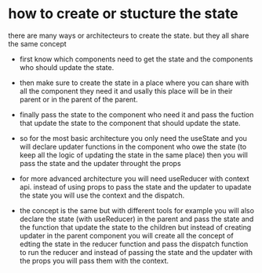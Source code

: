 # how to create or stucture the state

there are many ways or architecteurs to create the state. but they all share the same concept

- first know which components need to get the state and the components who should update the state.
- then make sure to create the state in a place where you can share with all the component they need it and usally this place will be in their parent or in the parent of the parent.

- finally pass the state to the component who need it and pass the fuction that update the state to the component that should update the state.

- so for the most basic architecture you only need the useState and you will declare updater functions in the component who owe the state (to keep all the logic of updating the state in the same
  place) then you will pass the state and the updater throught the props

- for more advanced architecture you will need useReducer with context api. instead of using props to pass the state and the updater to upadate the state you will use the context and the dispatch.

- the concept is the same but with different tools for example you will also declare the state (with useReducer) in the parent and pass the state and the function that update the state to the children
  but instead of creating updater in the parent component you will create all the concept of edting the state in the reducer function and pass the dispatch function to run the reducer and instead of
  passing the state and the updater with the props you will pass them with the context.
